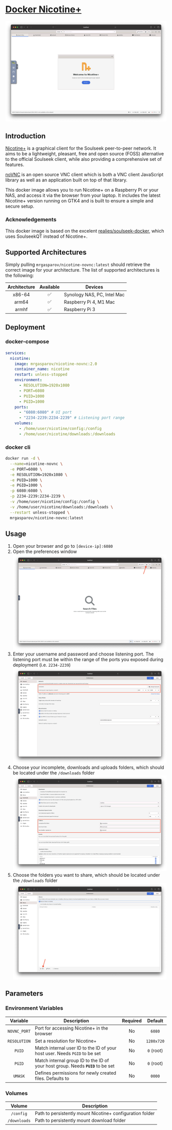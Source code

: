 # [Docker Nicotine+](https://github.com/mrgasparov/nicotine-novnc)

![plot](./docs/nicotine-novnc-welcome.png)

## Introduction

[Nicotine+](https://nicotine-plus.org/) is a graphical client for the Soulseek peer-to-peer network. It aims to be a lightweight, pleasant, free and open source (FOSS) alternative to the official Soulseek client, while also providing a comprehensive set of features.

[noVNC](https://novnc.com) is an open source VNC client which is both a VNC client JavaScript library as well as an application built on top of that library.

This docker image allows you to run Nicotine+ on a Raspberry Pi or your NAS, and access it via the browser from your laptop. It includes the latest Nicotine+ version running on GTK4 and is built to ensure a simple and secure setup.

### Acknowledgements

This docker image is based on the excelent [realies/soulseek-docker](https://github.com/realies/soulseek-docker), which uses SoulseekQT instead of Nicotine+.

## Supported Architectures

Simply pulling `mrgasparov/nicotine-novnc:latest` should retrieve the correct image for your architecture. The list of supported architectures is the following:

| Architecture | Available | Devices
| :----: | :----: | ---
| x86-64 | ✅ | Synology NAS, PC, Intel Mac
| arm64 | ✅ | Raspberry Pi 4, M1 Mac
| armhf | ✅ | Raspberry Pi 3

## Deployment

### docker-compose

```yaml
services:
  nicotine:
    image: mrgasparov/nicotine-novnc:2.0
    container_name: nicotine
    restart: unless-stopped
    environment:
      - RESOLUTION=1920x1080
      - PORT=6080
      - PUID=1000
      - PGID=1000
    ports:
      - "6080:6080" # UI port
      - "2234-2239:2234-2239" # Listening port range
    volumes:
      - /home/user/nicotine/config:/config
      - /home/user/nicotine/downloads:/downloads
```

### docker cli

```bash
docker run -d \
  --name=nicotine-novnc \
  -e PORT=6080 \
  -e RESOLUTION=1920x1080 \
  -e PUID=1000 \
  -e PGID=1000 \
  -p 6080:6080 \
  -p 2234-2239:2234-2239 \
  -v /home/user/nicotine/config:/config \
  -v /home/user/nicotine/downloads:/downloads \
  --restart unless-stopped \
  mrgasparov/nicotine-novnc:latest
```

## Usage

1. Open your browser and go to `[device-ip]:6080`
2. Open the preferences window
![plot](./docs/nicotine-novnc-setup-1.png)
3. Enter your username and password and choose listening port. The listening port must be within the range of the ports you exposed during deployment (i.e. `2234-2239`)
![plot](./docs/nicotine-novnc-setup-2.png)
4. Choose your incomplete, downloads and uploads folders, which should be located under the `/downloads` folder
![plot](./docs/nicotine-novnc-setup-3.png)
5. Choose the folders you want to share, which should be located under the `/downloads` folder
![plot](./docs/nicotine-novnc-setup-4.png)

## Parameters

### Environment Variables

| Variable | Description | Required | Default
| :----: | --- | :---: | :---:
| `NOVNC_PORT` | Port for accessing Nicotine+ in the browser | No | `6080`
| `RESOLUTION` | Set a resolution for Nicotine+ | No | `1280x720`
| `PUID` | Match internal user ID to the ID of your host user. Needs `PGID` to be set | No | `0` (root)
| `PGID` | Match internal group ID to the ID of your host group. Needs **`PUID`** to be set  | No | `0` (root)
| `UMASK` | Defines permissions for newly created files. Defaults to  | No | `0000`

### Volumes

| Volume | Description
| :----: | ---
| `/config` | Path to persistently mount Nicotine+ configuration folder
| `/downloads` | Path to persistently mount download folder

